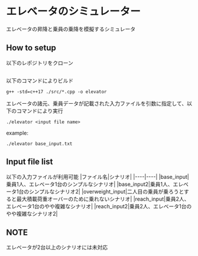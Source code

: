# エレベータのシミュレーター
エレベータの昇降と乗員の乗降を模擬するシミュレータ

## How to setup
以下のレポジトリをクローン
```

```

以下のコマンドによりビルド
```
g++ -std=c++17 ./src/*.cpp -o elevator
```

エレベータの諸元、乗員データが記載された入力ファイルを引数に指定して、以下のコマンドにより実行
```
./elevator <input file name>
```
example:
```
./elevator base_input.txt
```

## Input file list
以下の入力ファイルが利用可能
|ファイル名|シナリオ|
|----|----|
|base_input|乗員1人、エレベータ1台のシンプルなシナリオ|
|base_input2|乗員1人、エレベータ1台のシンプルなシナリオ2|
|overweight_input|二人目の乗員が乗ろうとすると最大積載荷重オーバーのために乗れないシナリオ|
|reach_input|乗員2人、エレベータ1台のやや複雑なシナリオ|
|reach_input2|乗員2人、エレベータ1台のやや複雑なシナリオ2|

## NOTE
エレベータが2台以上のシナリオには未対応

